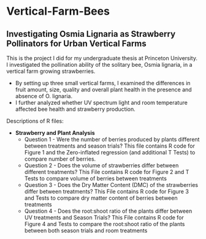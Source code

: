 # Vertical-Farm-Bees

## Investigating Osmia Lignaria as Strawberry Pollinators for Urban Vertical Farms

<p align="left">
This is the project I did for my undergraduate thesis at Princeton University. I investigated the pollination ability of the solitary bee, Osmia lignaria, in a vertical farm growing strawberries. 
</p>

* By setting up three small vertical farms, I examined the differences in fruit amount, size, quality and overall plant health in the presence and absence of O. lignaria. 
* I further analyzed whether UV spectrum light and room temperature affected bee health and strawberry production. 

<p align="left">
Descriptions of R files:
</p>

* **Strawberry and Plant Analysis**
  * Question 1 - Were the number of berries produced by plants different between treatments and season trials? This file contains R code for Figure 1 and the Zero-inflated regression (and additional T Tests) to compare number of berries.
  * Question 2 - Does the volume of strawberries differ between different treatments? This File contains R code for Figure 2 and T Tests to compare volume of berries between treatments 
  * Question 3 - Does the Dry Matter Content (DMC) of the strawberries differ between treatments? This File contains R code for Figure 3 and Tests to compare dry matter content of berries between treatments 
  * Question 4 - Does the root:shoot ratio of the plants differ between UV treatments and Season Trials? This File contains R code for Figure 4 and Tests to compare the root:shoot ratio of the plants between both season trials and room treatments

